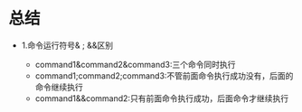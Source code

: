 # 总结

* 1.命令运行符号& ; &&区别

    * command1&command2&command3:三个命令同时执行
    * command1;command2;command3:不管前面命令执行成功没有，后面的命令继续执行 
    * command1&&command2:只有前面命令执行成功，后面命令才继续执行